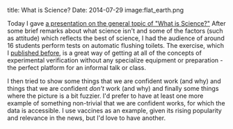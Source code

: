title: What is Science?
Date: 2014-07-29
image:flat_earth.png

Today I gave [a presentation on the general topic of "What is Science?"]  After some brief remarks about what science isn't and some of the factors (such as attitude) which reflects the best of science, I had the audience of around 16 students perform tests on automatic flushing toilets.  The exercise, which I [published before], is a great way of getting at all of the concepts of experimental verification without any specialize equipment or preparation - the perfect platform for an informal talk or class. 

I then tried to show some things that we are confident work (and why) and things that we are confident *don't* work (and why) and finally some things where the picture is a bit fuzzier.  I'd prefer to have at least one more example of something non-trivial that we are confident works, for which the data is accessible. I use vaccines as an example, given its rising popularity and relevance in the news, but I'd love to have another.


[a presentation on the general topic of "What is Science?"]: pdf/What%20is%20Science.pdf
[published before]: http://scitation.aip.org/content/aapt/journal/tpt/49/3/10.1119/1.3555503



